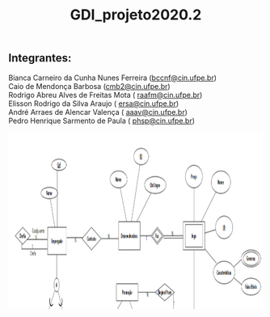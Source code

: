 <html>
  <body>
    <header>
      <h1>GDI_projeto2020.2</h1>
    </header>
    <h2>Integrantes:</h2>
    <p> Bianca Carneiro da Cunha Nunes Ferreira (<a href="mailto:bccnf@cin.ufpe.br">bccnf@cin.ufpe.br</a>)<br>
      Caio de Mendonça Barbosa (<a href="mailto:cmb2@cin.ufpe.br">cmb2@cin.ufpe.br</a>)<br>
      Rodrigo Abreu Alves de Freitas Mota ( <a href="mailto:raafm@cin.ufpe.br">raafm@cin.ufpe.br</a>)<br>
      Elisson Rodrigo da Silva Araujo ( <a href="mailto:ersa@cin.ufpe.br">ersa@cin.ufpe.br</a>)<br>
      André Arraes de Alencar Valença ( <a href="mailto:aaav@cin.ufpe.br">aaav@cin.ufpe.br</a>)<br>
      Pedro Henrique Sarmento de Paula ( <a href="mailto:phsp@cin.ufpe.br">phsp@cin.ufpe.br</a>)<br>
    </p>
    <img src="EsquemaEERCase1.PNG" alt="EsquemaEERCase" width="900" height="350">
  </body>
</html>
